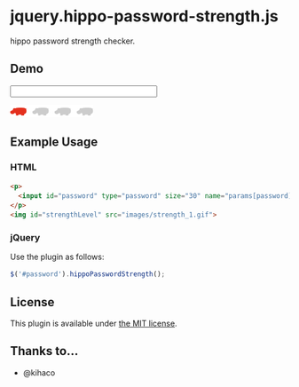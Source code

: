 jquery.hippo-password-strength.js
===============================

hippo password strength checker.

## Demo
<p>
  <input id="password" type="password" size="30" name="params[password]" value="" />
</p>
<img id="strengthLevel" src="images/strength_1.gif">
<script src="https://ajax.googleapis.com/ajax/libs/jquery/1.10.2/jquery.min.js"></script>
<script src="https://raw.github.com/kurotaky/hippo-password-strength/master/jquery.hippo-password-strength.js"></script>
<script>
$('#password').hippoPasswordStrength();
</script>

## Example Usage
### HTML

```html
<p>
  <input id="password" type="password" size="30" name="params[password]" value="" />
</p>
<img id="strengthLevel" src="images/strength_1.gif">
```

### jQuery

Use the plugin as follows:

```js
$('#password').hippoPasswordStrength();
```

## License

This plugin is available under [the MIT license](http://mths.be/mit).

## Thanks to…

* @kihaco
